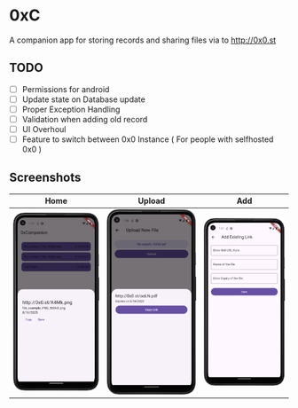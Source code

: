 # 0xC

A companion app for storing records and sharing files via to http://0x0.st

## TODO

- [ ] Permissions for android
- [ ] Update state on Database update
- [ ] Proper Exception Handling
- [ ] Validation when adding old record
- [ ] UI Overhoul
- [ ] Feature to switch between 0x0 Instance ( For people with selfhosted 0x0 )

## Screenshots
| Home | Upload | Add |
|:---:|:---:|:---:|
| ![Home Page](https://github.com/n1ved/0xC/blob/master/.readme_files/screenshots/home.png?raw=true) | ![Upload Page](https://github.com/n1ved/0xC/blob/master/.readme_files/screenshots/upload.png?raw=true) | ![Add Page](https://github.com/n1ved/0xC/blob/master/.readme_files/screenshots/add.png?raw=true) |
